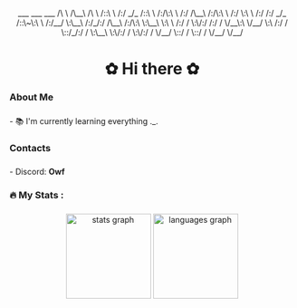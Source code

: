 <div align="center">
    <p align="center">
      ___           ___           ___     
     /\  \         /\__\         /\  \    
    /::\  \       /:/ _/_       /::\  \   
   /:/\:\  \     /:/ /\__\     /:/\:\  \  
  /:/  \:\  \   /:/ /:/ _/_   /::\~\:\  \ 
 /:/__/ \:\__\ /:/_/:/ /\__\ /:/\:\ \:\__\
 \:\  \ /:/  / \:\/:/ /:/  / \/__\:\ \/__/
  \:\  /:/  /   \::/_/:/  /       \:\__\  
   \:\/:/  /     \:\/:/  /         \/__/  
    \::/  /       \::/  /                 
     \/__/         \/__/                  
    </p>
</div>

###

<h1 align="center">✿ Hi there ✿</h1>

###

<h3 align="left">About Me</h3>

###

<p align="left">- 📚 I'm currently learning everything ._.</p>

###

<h3 align="left">Contacts</h3>

###

<p align="left">- Discord: <strong>Owf</strong></p>

###

<h3 align="left">🔥   My Stats :</h3>

###

<div align="center">
  <img src="https://github-readme-stats.vercel.app/api?username=Owf2612&hide_title=false&hide_rank=false&show_icons=true&include_all_commits=true&count_private=true&disable_animations=false&theme=dracula&locale=en&hide_border=false" height="150" alt="stats graph"  />
  <img src="https://github-readme-stats.vercel.app/api/top-langs?username=Owf2612&locale=en&hide_title=false&layout=compact&card_width=320&langs_count=5&theme=dracula&hide_border=false" height="150" alt="languages graph"  />
</div>

##